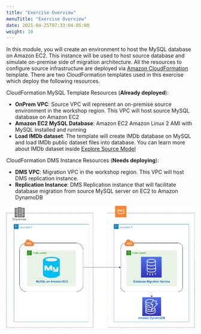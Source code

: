 ```yaml
---
title: "Exercise Overview"
menuTitle: "Exercise Overview"
date: 2021-04-25T07:33:04-05:00
weight: 10
---
```

In this module, you will create an environment to host the MySQL database on Amazon EC2. This instance will be used to host source database and simulate on-premise side of migration architecture.
All the resources to configure source infrastructure are deployed via [Amazon CloudFormation](https://aws.amazon.com/cloudformation/) template.
There are two CloudFormation templates used in this exercise which deploy the following resources.

CloudFormation MySQL Template Resources (**Already deployed**):
  - **OnPrem VPC**: Source VPC will represent an on-premise source environment in the workshop region. This VPC will host source MySQL database on Amazon EC2
  - **Amazon EC2 MySQL Database**: Amazon EC2 Amazon Linux 2 AMI with MySQL installed and running
  - **Load IMDb dataset**: The template will create IMDb database on MySQL and load IMDb public dataset files into database. You can learn more about IMDb dataset inside [Explore Source Model](/hands-on-labs/rdbms-migration/migration-chapter03)



CloudFormation DMS Instance Resources (**Needs deploying**):
  - **DMS VPC**:  Migration VPC in the workshop region. This VPC will host DMS replication instance.
  - **Replication Instance**: DMS Replication instance that will facilitate database migration from source MySQL server on EC2 to Amazon DynamoDB

![Final Deployment Architecture](/static/images/migration-environment.png)
